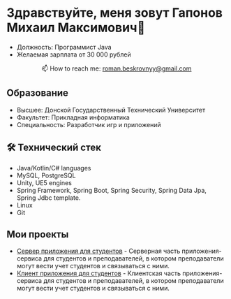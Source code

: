 # Здравствуйте, меня зовут Гапонов Михаил Максимович👋
*   Должность: Программист Java
*   Желаемая зарплата от 30 000 рублей
  

<p align='center'>
   📫 How to reach me: <a href='mailto:mihani6235@gmail.com'>roman.beskrovnyy@gmail.com</a>
</p>

## Образование 

*   Высшее: Донской Государственный Технический Университет
*   Факультет: Прикладная информатика
*   Специальность: Разработчик игр и приложений   

## 🛠 Технический стек
*   Java/Kotlin/C# languages
*   MySQL, PostgreSQL
*   Unity, UE5 engines
*   Spring Framework, Spring Boot, Spring Security, Spring Data Jpa, Spring Jdbc template.
*   Linux
*   Git

## Мои проекты

*   [Сервер приложения для студентов](https://github.com/gapmeeee/digital-deparment-server.git) - Серверная часть приложения-сервиса для студентов и преподавателей, в котором преподаватели могут вести учет студентов и связываться с ними.
*   [Клиент приложения для студентов](https://github.com/gapmeeee/digital-deparment-client.git) - Клиентская часть приложения-сервиса для студентов и преподавателей, в котором преподаватели могут вести учет студентов и связываться с ними.

